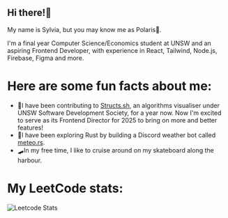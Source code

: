 ## Hi there!👋

My name is Sylvia, but you may know me as Polaris🌌. 

I'm a final year Computer Science/Economics student at UNSW and an aspiring Frontend Developer, with experience in React, Tailwind, Node.js, Firebase, Figma and more. 

# Here are some fun facts about me:
- 🔭I have been contributing to [Structs.sh](https://structs.sh/), an algorithms visualiser under UNSW Software Development Society, for a year now. Now I'm excited to serve as its Frontend Director for 2025 to bring on more and better features!
- 🦀I have been exploring Rust by building a Discord weather bot called [meteo.rs](https://github.com/PolarisXII/meteo.rs).
- 🛹In my free time, I like to cruise around on my skateboard along the harbour. 

# My LeetCode stats: 
![Leetcode Stats](https://leetcard.jacoblin.cool/PolarisXII)
